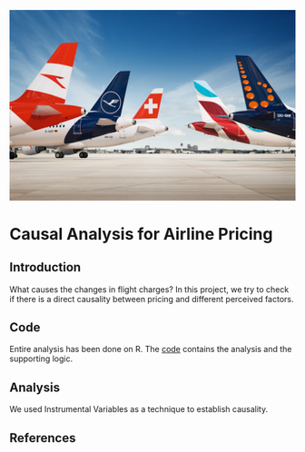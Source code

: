 ![](src/airLine.jpg)
# Causal Analysis for Airline Pricing

## Introduction
What causes the changes in flight charges? In this project, we try to check if there is a direct causality between pricing and different perceived factors.

## Code
Entire analysis has been done on R. The [code](code/Analysis.Rmd) contains the analysis and the supporting logic.

## Analysis
We used Instrumental Variables as a technique to establish causality.

## References
